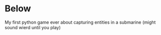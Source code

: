 # Below
My first python game ever about capturing entities in a submarine (might sound wierd until you play)
